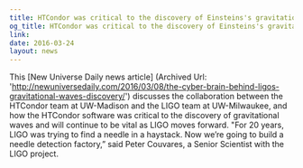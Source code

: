 ```yaml
---
title: HTCondor was critical to the discovery of Einsteins's gravitational waves at LIGO
og_title: HTCondor was critical to the discovery of Einsteins's gravitational waves at LIGO
link: 
date: 2016-03-24
layout: news
---
```


This  [New Universe Daily news article] (Archived Url: 'http://newuniversedaily.com/2016/03/08/the-cyber-brain-behind-ligos-gravitational-waves-discovery/') discusses the collaboration between the HTCondor team at UW-Madison and the LIGO team at UW-Milwaukee, and how the HTCondor software was critical to the discovery of gravitational waves and will continue to be vital as LIGO moves forward.  "For 20 years, LIGO was trying to find a needle in a haystack. Now we’re going to build a needle detection factory,” said Peter Couvares, a Senior Scientist with the LIGO project. 
